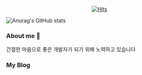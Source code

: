 <!--
### Effort With  👋

**goodbyeyo/goodbyeyo** is a ✨ _special_ ✨ repository because its `README.md` (this file) appears on your GitHub profile.

Here are some ideas to get you started:

- 🔭 I’m currently working on ...
- 🌱 I’m currently learning ...
- 👯 I’m looking to collaborate on ...
- 🤔 I’m looking for help with ...
- 💬 Ask me about ...
- 📫 How to reach me: ...
- 😄 Pronouns: ...
- ⚡ Fun fact: ...
lightgrey
![header](https://img.shields.io/badge/Oracle-blue)
![header](https://img.shields.io/badge/PostgreSQL-blue)
![header](https://img.shields.io/badge/MySQL-blue)
-->
<!--
### FaborTech  List

![header](https://img.shields.io/badge/Java-red)
![header](https://img.shields.io/badge/Kotlin-orange)
![header](https://img.shields.io/badge/Spring-pink)
![header](https://img.shields.io/badge/SpringDataJPA-pink)
![header](https://img.shields.io/badge/SpringBatch-pink)
![header](https://img.shields.io/badge/Javascript-yellowgreen)
![header](https://img.shields.io/badge/Vuejs-yellowgreen)
![header](https://img.shields.io/badge/Thymeleaf-yellowgreen)
![header](https://img.shields.io/badge/Webpack-green)

![header](https://img.shields.io/badge/Kafka(learning)-grey)
![header](https://img.shields.io/badge/RabbitMq-grey)
![header](https://img.shields.io/badge/Jenkins-blue)
![header](https://img.shields.io/badge/Rundeck-blue)
![header](https://img.shields.io/badge/Git-skyblue)

### Languages

![Top Langs](https://github-readme-stats.vercel.app/api/top-langs/?username=goodbyeyo&layout=compact&theme=dark)

### Activity
<tr/>
-->


<div align=center>
	
 [![Hits](https://hits.seeyoufarm.com/api/count/incr/badge.svg?url=https%3A%2F%2Fgithub.com%2Fgoodbyeyo%2F&count_bg=%2309D9C3&title_bg=%2337ACDF&icon=adblock.svg&icon_color=%23EBE9E7&title=hits&edge_flat=true)](https://hits.seeyoufarm.com)
	
  </div>

![Anurag's GitHub stats](https://github-readme-stats.vercel.app/api?username=goodbyeyo&&amp;bg_color=30,e96443,904e95&amp;title_color=fff&amp;text_color=fff")


### About me 💬 
간절한 마음으로 좋은 개발자가 되기 위해 노력하고 있습니다



### My Blog




<!--
https://img.shields.io/badge/Blog-?style=flat-square&logo=쓰고싶은 아이콘이름&logoColor=white&link=너의링크

-->


